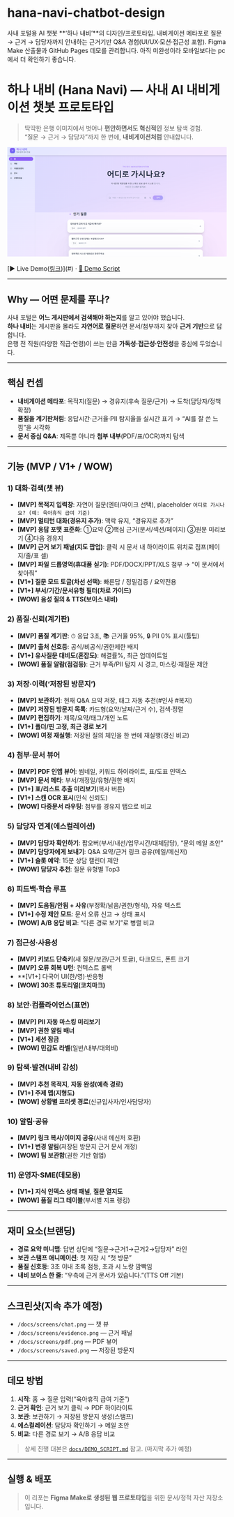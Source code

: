 # hana-navi-chatbot-design
사내 포털용 AI 챗봇 **‘하나 내비’**의 디자인/프로토타입. 내비게이션 메타포로 질문 → 근거 → 담당자까지 안내하는 근거기반 Q&amp;A 경험(UI/UX·모션·접근성 포함). Figma Make 산출물과 GitHub Pages 데모를 관리합니다.
아직 미완성이라 모바일보다는 pc에서 더 확인하기 좋습니다.

# 하나 내비 (Hana Navi) — 사내 AI 내비게이션 챗봇 프로토타입
> 딱딱한 은행 이미지에서 벗어나 **편안하면서도 혁신적인** 정보 탐색 경험.  
> “질문 → 근거 → 담당자”까지 한 번에, **내비게이션처럼** 안내합니다.

![hero](docs/cover.png)

[▶ Live Demo([링크](https://effort-bolt-90644136.figma.site/))](#) ·  [🧭 Demo Script](docs/DEMO_SCRIPT.md)

---

## Why — 어떤 문제를 푸나?
사내 포털은 **어느 게시판에서 검색해야 하는지**를 알고 있어야 했습니다.  
**하나 내비**는 게시판을 몰라도 **자연어로 질문**하면 문서/첨부까지 찾아 **근거 기반**으로 답합니다.  
은행 전 직원(다양한 직급·연령)이 쓰는 만큼 **가독성·접근성·안전성**을 중심에 두었습니다.

---

## 핵심 컨셉
- **내비게이션 메타포**: 목적지(질문) → 경유지(후속 질문/근거) → 도착(담당자/정책 확정)
- **품질을 계기판처럼**: 응답시간·근거율·PII 탐지율을 실시간 표기 → “AI를 잘 쓴 느낌”을 시각화
- **문서 중심 Q&A**: 제목뿐 아니라 **첨부 내부**(PDF/표/OCR)까지 탐색

---

## 기능 (MVP / V1+ / WOW)
### 1) 대화·검색(챗 뷰)
- **[MVP] 목적지 입력창**: 자연어 질문(엔터/마이크 선택), placeholder `어디로 가시나요? (예: 육아휴직 급여 기준)`
- **[MVP] 멀티턴 대화(경유지 추가)**: 맥락 유지, “경유지로 추가”
- **[MVP] 응답 포맷 표준화**: ①요약 ②핵심 근거(문서/섹션/페이지) ③원문 미리보기 ④다음 경유지
- **[MVP] 근거 보기 패널(지도 팝업)**: 클릭 시 문서 내 하이라이트 위치로 점프(페이지/줄/표 셀)
- **[MVP] 파일 드롭영역(휴대품 싣기)**: PDF/DOCX/PPT/XLS 첨부 → “이 문서에서 찾아줘”
- **[V1+] 질문 모드 토글(차선 선택)**: 빠른답 / 정밀검증 / 요약전용
- **[V1+] 부서/기간/문서유형 필터(차로 가이드)**
- **[WOW] 음성 질의 & TTS(보이스 내비)**

### 2) 품질·신뢰(계기판)
- **[MVP] 품질 계기판**: ⏱ 응답 3초, 📚 근거율 95%, 🔒 PII 0% 표시(툴팁)
- **[MVP] 출처 신호등**: 공식/비공식/권한제한 배지
- **[V1+] 유사질문 대비도(혼잡도)**: 해결률%, 최근 업데이트일
- **[WOW] 품질 알람(점검등)**: 근거 부족/PII 탐지 시 경고, 마스킹·재질문 제안

### 3) 저장·이력(‘저장된 방문지’)
- **[MVP] 보관하기**: 현재 Q&A 요약 저장, 태그 자동 추천(#인사 #복지)
- **[MVP] 저장된 방문지 목록**: 카드형(요약/날짜/근거 수), 검색·정렬
- **[MVP] 편집하기**: 제목/요약/태그/개인 노트
- **[V1+] 폴더/핀 고정, 최근 경로 보기**
- **[WOW] 여정 재실행**: 저장된 질의 체인을 한 번에 재실행(갱신 비교)

### 4) 첨부·문서 뷰어
- **[MVP] PDF 인앱 뷰어**: 썸네일, 키워드 하이라이트, 표/도표 인덱스
- **[MVP] 문서 메타**: 부서/개정일/유형/권한 배지
- **[V1+] 표/리스트 추출 미리보기**(복사 버튼)
- **[V1+] 스캔 OCR 표시**(인식 신뢰도)
- **[WOW] 다중문서 라우팅**: 첨부를 경유지 탭으로 비교

### 5) 담당자 연계(에스컬레이션)
- **[MVP] 담당자 확인하기**: 팝오버(부서/내선/업무시간/대체담당), “문의 메일 초안”
- **[MVP] 담당자에게 보내기**: Q&A 요약/근거 링크 공유(메일/메신저)
- **[V1+] 슬롯 예약**: 15분 상담 캘린더 제안
- **[WOW] 담당자 추천**: 질문 유형별 Top3

### 6) 피드백·학습 루프
- **[MVP] 도움됨/안됨 + 사유**(부정확/낡음/권한/형식), 자유 텍스트
- **[V1+] 수정 제안 모드**: 문서 오류 신고 → 상태 표시
- **[WOW] A/B 응답 비교**: “다른 경로 보기”로 병렬 비교

### 7) 접근성·사용성
- **[MVP] 키보드 단축키**(새 질문/보관/근거 토글), 다크모드, 폰트 크기
- **[MVP] 오류 회복 U턴**: 컨텍스트 롤백
- **[V1+] 다국어 UI(한/영)·반응형
- **[WOW] 30초 튜토리얼(코치마크)**

### 8) 보안·컴플라이언스(표면)
- **[MVP] PII 자동 마스킹 미리보기**
- **[MVP] 권한 알림 배너**
- **[V1+] 세션 잠금**
- **[WOW] 민감도 라벨**(일반/내부/대외비)

### 9) 탐색·발견(내비 감성)
- **[MVP] 추천 목적지**, **자동 완성(예측 경로)**
- **[V1+] 주제 맵(지형도)**
- **[WOW] 상황별 프리셋 경로**(신규입사자/인사담당자)

### 10) 알림·공유
- **[MVP] 링크 복사/이미지 공유**(사내 메신저 호환)
- **[V1+] 변경 알림**(저장된 방문지 근거 문서 개정)
- **[WOW] 팀 보관함**(권한 기반 협업)

### 11) 운영자·SME(데모용)
- **[V1+] 지식 인덱스 상태 패널**, **질문 열지도**
- **[WOW] 품질 리그 테이블**(부서별 지표 랭킹)

---

## 재미 요소(브랜딩)
- **경로 요약 미니맵**: 답변 상단에 “질문→근거1→근거2→담당자” 라인  
- **보관 스탬프 애니메이션**: 첫 저장 시 “첫 방문”  
- **품질 신호등**: 3초 이내 초록 점등, 초과 시 노랑 깜빡임  
- **내비 보이스 한 줄**: “우측에 근거 문서가 있습니다.”(TTS Off 기본)

---

## 스크린샷(지속 추가 예정)
- `/docs/screens/chat.png` — 챗 뷰  
- `/docs/screens/evidence.png` — 근거 패널  
- `/docs/screens/pdf.png` — PDF 뷰어  
- `/docs/screens/saved.png` — 저장된 방문지

---

## 데모 방법
1. **시작**: 홈 → 질문 입력(“육아휴직 급여 기준”)  
2. **근거 확인**: 근거 보기 클릭 → PDF 하이라이트  
3. **보관**: 보관하기 → 저장된 방문지 생성(스탬프)  
4. **에스컬레이션**: 담당자 확인하기 → 메일 초안  
5. **비교**: 다른 경로 보기 → A/B 응답 비교

> 상세 진행 대본은 [`docs/DEMO_SCRIPT.md`](docs/DEMO_SCRIPT.md) 참고. (마지막 추가 예정)

---

## 실행 & 배포
> 이 리포는 **Figma Make로 생성된 웹 프로토타입**을 위한 문서/정적 자산 저장소입니다.
